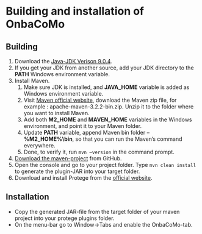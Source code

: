# Building and installation of OnbaCoMo

## Building
1. Download the [Java-JDK Verison 9.0.4](http://www.oracle.com/technetwork/java/javase/downloads/jdk9-downloads-3848520.html).
2. If you get your JDK from another source, add your JDK directory to the **PATH** Windows environment variable.
3. Install Maven.
    1. Make sure JDK is installed, and **JAVA_HOME** variable is added as Windows environment variable.
    2. Visit [Maven official website](https://maven.apache.org/download.cgi#), download the Maven zip file, for example : apache-maven-3.2.2-bin.zip. Unzip it to the folder where you want to install Maven.
    3. Add both **M2_HOME** and **MAVEN_HOME** variables in the Windows environment, and point it to your Maven folder.
    4. Update **PATH** variable, append Maven bin folder – **%M2_HOME%\bin**, so that you can run the Maven’s command everywhere.
    5. Done, to verify it, run `mvn –version` in the command prompt.
4. [Download the maven-project](https://github.com/benediktreitemeyer/onbacomo) from GitHub.
5. Open the console and go to your project folder. Type `mvn clean install` to generate the plugin-JAR into your target folder.
6. Download and install Protege from the [official website](https://protege.stanford.edu/products.php#desktop-protege).

## Installation
- Copy the generated JAR-file from the target folder of your maven project into your protege plugins folder.
- On the menu-bar go to Window->Tabs and enable the OnbaCoMo-tab.
